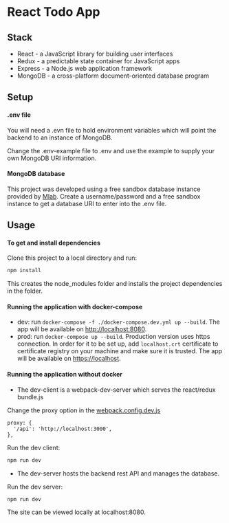 # React Todo App

## Stack

- React - a JavaScript library for building user interfaces
- Redux - a predictable state container for JavaScript apps
- Express - a Node.js web application framework
- MongoDB - a cross-platform document-oriented database program

## Setup

#### .env file
You will need a .evn file to hold environment variables which will point the backend to an instance of MongoDB.

Change the .env-example file to .env and use the example to supply your own MongoDB URI information.

#### MongoDB database

This project was developed using a free sandbox database instance provided by [Mlab](https://mlab.com/). Create a username/password and a free sandbox instance to get a database URI to enter into the .env file.

## Usage

#### To get and install dependencies

Clone this project to a local directory and run:

```bash
npm install
```
This creates the node_modules folder and installs the project dependencies in the folder.

#### Running the application with docker-compose
- dev: run `docker-compose -f ./docker-compose.dev.yml up --build`. The app will be available on [http://localhost:8080](http://localhost:8080).
- prod: run `docker-compose up --build`. Production version uses https connection. In order for it to be set up, add `localhost.crt` certificate to certificate registry on your machine and make sure it is trusted. The app will be available on [https://localhost](https://localhost).

#### Running the application without docker

- The dev-client is a webpack-dev-server which serves the react/redux bundle.js

Change the proxy option in the [webpack.config.dev.js](./client/webpack.config.dev.js)
```
proxy: {
  '/api': 'http://localhost:3000',
},
```

Run the dev client:
```bash
npm run dev
```

- The dev-server hosts the backend rest API and manages the database.

Run the dev server:
```bash
npm run dev
```
The site can be viewed locally at localhost:8080.
